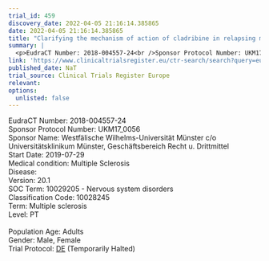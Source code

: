 ```yaml
---
trial_id: 459
discovery_date: 2022-04-05 21:16:14.385865
date: 2022-04-05 21:16:14.385865
title: "Clarifying the mechanism of action of cladribine in relapsing multiple sclerosis"
summary: |
  <p>EudraCT Number: 2018-004557-24<br />Sponsor Protocol Number: UKM17_0056<br />Sponsor Name: Westfälische Wilhelms-Universität Münster c/o Universitätsklinikum Münster, Geschäftsbereich Recht u. Drittmittel <br />Start Date: 2019-07-29<br />Medical condition: Multiple Sclerosis<br />Disease: <br />Version: 20.1<br />SOC Term: 10029205 - Nervous system disorders<br />Classification Code: 10028245<br />Term: Multiple sclerosis<br />Level: PT<br /><br />Population Age: Adults<br />Gender: Male, Female<br />Trial Protocol: <a href="https://www.clinicaltrialsregister.eu/ctr-search/trial/2018-004557-24/DE">DE</a> (Temporarily Halted)</p>
link: 'https://www.clinicaltrialsregister.eu/ctr-search/search?query=eudract_number:2018-004557-24'
published_date: NaT
trial_source: Clinical Trials Register Europe
relevant: 
options:
  unlisted: false
---
```

<p>EudraCT Number: 2018-004557-24<br />Sponsor Protocol Number: UKM17_0056<br />Sponsor Name: Westfälische Wilhelms-Universität Münster c/o Universitätsklinikum Münster, Geschäftsbereich Recht u. Drittmittel <br />Start Date: 2019-07-29<br />Medical condition: Multiple Sclerosis<br />Disease: <br />Version: 20.1<br />SOC Term: 10029205 - Nervous system disorders<br />Classification Code: 10028245<br />Term: Multiple sclerosis<br />Level: PT<br /><br />Population Age: Adults<br />Gender: Male, Female<br />Trial Protocol: <a href="https://www.clinicaltrialsregister.eu/ctr-search/trial/2018-004557-24/DE">DE</a> (Temporarily Halted)</p>